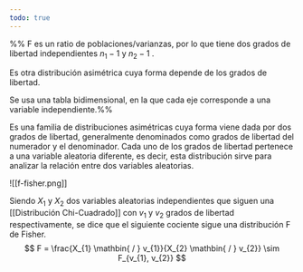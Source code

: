 ```yaml
---
todo: true
---
```

%%
F es un ratio de poblaciones/varianzas, por lo que tiene dos grados de libertad independientes $n_{1}-1$ y $n_{2}-1$ .

Es otra distribución asimétrica cuya forma depende de los grados de libertad.

Se usa una tabla bidimensional, en la que cada eje corresponde a una variable independiente.%%

Es una familia de distribuciones asimétricas cuya forma viene dada por dos grados de libertad, generalmente denominados como grados de libertad del numerador y el denominador. Cada uno de los grados de libertad pertenece a una variable aleatoria diferente, es decir, esta distribución sirve para analizar la relación entre dos variables aleatorias.

![[f-fisher.png]]

Siendo $X_{1}$ y $X_{2}$ dos variables aleatorias independientes que siguen una [[Distribución Chi-Cuadrado]] con $v_1$ y $v_2$ grados de libertad respectivamente, se dice que el siguiente cociente sigue una distribución F de Fisher.
$$
F = \frac{X_{1} \mathbin{ / } v_{1}}{X_{2} \mathbin{ / } v_{2}} \sim F_{v_{1}, v_{2}}
$$